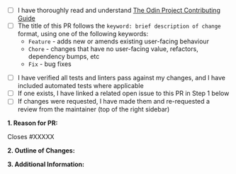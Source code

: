 <!-- Thank you for taking the time to contribute to The Odin Project. In order to get pull requests (PRs) closed in a reasonable amount of time, you must include a baseline of information about the changes you are proposing. Please read this template in its entirety before filling it out to ensure that it is filled out correctly. -->

<!-- Complete the following REQUIRED checkboxes by replacing the whitespace between the square brackets with an 'x', e.g. [x]. -->
-   [ ] I have thoroughly read and understand [The Odin Project Contributing Guide](https://github.com/TheOdinProject/theodinproject/blob/main/CONTRIBUTING.md)
-   [ ] The title of this PR follows the `keyword: brief description of change` format, using one of the following keywords:
  - `Feature` - adds new or amends existing user-facing behaviour
  - `Chore` - changes that have no user-facing value, refactors, dependency bumps, etc
  - `Fix` - bug fixes

<!-- Complete the following checkboxes ONLY IF they are applicable to your PR. You can complete these later if they are not currently applicable. -->
-   [ ] I have verified all tests and linters pass against my changes, and I have included automated tests where applicable
-   [ ] If one exists, I have linked a related open issue to this PR in Step 1 below
-   [ ] If changes were requested, I have made them and re-requested a review from the maintainer (top of the right sidebar)

**1. Reason for PR:**
<!--
If this PR closes an open issue, replace the XXXXX below with the issue number, e.g. Closes #2013. Or if the issue is in another TOP repo replace the #XXXXX with the URL of the issue, e.g. Closes https://github.com/TheOdinProject/curriculum/issues/XXXXX

Otherwise, provide a clear and concise reason for your pull request, e.g. what problem it solves or what benefit it provides.
 -->
Closes #XXXXX


**2. Outline of Changes:**
<!--
A bullet point list of one or more items outlining what was done in this PR to solve the problem(s) or implement the feature/enhancement.
 -->


**3. Additional Information:**
<!-- Any additional information about the PR, such as any other issues or PRs related to it. -->

